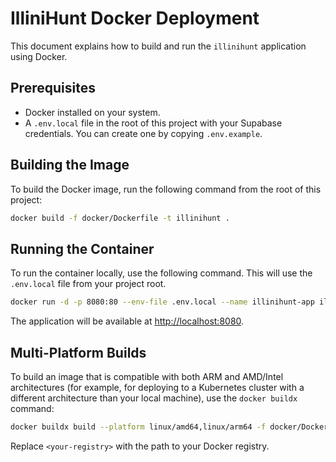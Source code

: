 # IlliniHunt Docker Deployment

This document explains how to build and run the `illinihunt` application using Docker.

## Prerequisites

- Docker installed on your system.
- A `.env.local` file in the root of this project with your Supabase credentials. You can create one by copying `.env.example`.

## Building the Image

To build the Docker image, run the following command from the root of this project:

```bash
docker build -f docker/Dockerfile -t illinihunt .
```

## Running the Container

To run the container locally, use the following command. This will use the `.env.local` file from your project root.

```bash
docker run -d -p 8080:80 --env-file .env.local --name illinihunt-app illinihunt
```

The application will be available at [http://localhost:8080](http://localhost:8080).

## Multi-Platform Builds

To build an image that is compatible with both ARM and AMD/Intel architectures (for example, for deploying to a Kubernetes cluster with a different architecture than your local machine), use the `docker buildx` command:

```bash
docker buildx build --platform linux/amd64,linux/arm64 -f docker/Dockerfile -t <your-registry>/illinihunt . --push
```
Replace `<your-registry>` with the path to your Docker registry.